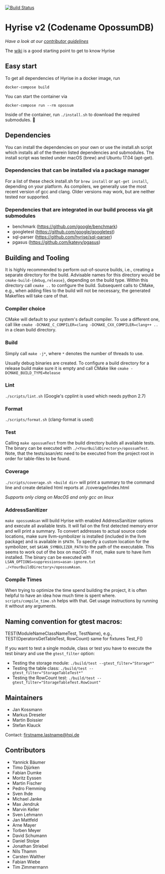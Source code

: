 [![Build Status](https://ares.epic.hpi.uni-potsdam.de/jenkins/buildStatus/icon?job=Hyrise/zweirise/master)](https://ares.epic.hpi.uni-potsdam.de/jenkins/job/Hyrise/job/zweirise/)

# Hyrise v2 (Codename OpossumDB)

*Have a look at our [contributor guidelines](https://github.com/hyrise/zweirise/blob/master/CONTRIBUTING.md)*

The [wiki](https://github.com/hyrise/zweirise/wiki) is a good starting point to get to know Hyrise

## Easy start
To get all dependencies of Hyrise in a docker image, run
```
docker-compose build
```

You can start the container via
```
docker-compose run --rm opossum
```

Inside of the container, run `./install.sh` to download the required submodules.
:whale:

## Dependencies
You can install the dependencies on your own or use the install.sh script which installs all of the therein listed dependencies and submodules.
The install script was tested under macOS (brew) and Ubuntu 17.04 (apt-get).

### Dependencies that can be installed via a package manager
For a list of these check install.sh for `brew install` or `apt-get install`, depending on your platform. As compilers, we generally use the most recent version of gcc and clang. 
Older versions may work, but are neither tested nor supported.

### Dependencies that are integrated in our build process via git submodules
- benchmark (https://github.com/google/benchmark)
- googletest (https://github.com/google/googletest)
- sql-parser (https://github.com/hyrise/sql-parser)
- pgasus (https://github.com/kateyy/pgasus)

## Building and Tooling

It is highly recommended to perform out-of-source builds, i.e., creating a separate directory for the build.
Advisable names for this directory would be `cmake-build-{debug,release}`, depending on the build type.
Within this directory call `cmake ..` to configure the build.
Subsequent calls to CMake, e.g., when adding files to the build will not be necessary, the generated Makefiles will take care of that.

### Compiler choice
CMake will default to your system's default compiler.
To use a different one, call like `cmake -DCMAKE_C_COMPILER=clang -DCMAKE_CXX_COMPILER=clang++ ..` in a clean build directory.

### Build
Simply call `make -j*`, where `*` denotes the number of threads to use.

Usually debug binaries are created.
To configure a build directory for a release build make sure it is empty and call CMake like `cmake -DCMAKE_BUILD_TYPE=Release`

### Lint
`./scripts/lint.sh` (Google's cpplint is used which needs python 2.7)

### Format
`./scripts/format.sh` (clang-format is used)

### Test
Calling `make opossumTest` from the build directory builds all available tests.
The binary can be executed with `./<YourBuildDirectory>/opossumTest`.
Note, that the tests/asan/etc need to be executed from the project root in order for table-files to be found.

### Coverage
`./scripts/coverage.sh <build dir>` will print a summary to the command line and create detailed html reports at ./coverage/index.html

*Supports only clang on MacOS and only gcc on linux*

### AddressSanitizer
`make opossumAsan` will build Hyrise with enabled AddressSanitizer options and execute all available tests.
It will fail on the first detected memory error and will print a summary.
To convert addresses to actual source code locations, make sure llvm-symbolizer is installed (included in the llvm package) and is available in `$PATH`.
To specify a custom location for the symbolizer, set `$ASAN_SYMBOLIZER_PATH` to the path of the executable.
This seems to work out of the box on macOS - If not, make sure to have llvm installed.
The binary can be executed with `LSAN_OPTIONS=suppressions=asan-ignore.txt ./<YourBuildDirectory>/opossumAsan`.

### Compile Times
When trying to optimize the time spend building the project, it is often helpful to have an idea how much time is spent where.
`scripts/compile_time.sh` helps with that. Get usage instructions by running it without any arguments.

## Naming convention for gtest macros:

TEST(ModuleNameClassNameTest, TestName), e.g., TEST(OperatorsGetTableTest, RowCount)
same for fixtures Test_F()

If you want to test a single module, class or test you have to execute the test binary and use the `gtest_filter` option:

- Testing the storage module: `./build/test --gtest_filter="Storage*"`
- Testing the table class: `./build/test --gtest_filter="StorageTableTest*"`
- Testing the RowCount test: `./build/test --gtest_filter="StorageTableTest.RowCount"`

## Maintainers

- Jan Kossmann
- Markus Dreseler
- Martin Boissier
- Stefan Klauck


Contact: firstname.lastname@hpi.de

## Contributors

-	Yannick	Bäumer
-	Timo	Djürken
-	Fabian	Dumke
-	Moritz	Eyssen
-	Martin	Fischer
-	Pedro	Flemming
-	Sven	Ihde
-	Michael	Janke
-	Max	Jendruk
-	Marvin	Keller
-	Sven	Lehmann
-	Jan	Mattfeld
-	Arne	Mayer
-	Torben	Meyer
-	David	Schumann
-	Daniel	Stolpe
-	Jonathan	Striebel
-	Nils	Thamm
-	Carsten	Walther
-	Fabian	Wiebe
-	Tim	Zimmermann
